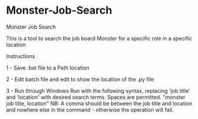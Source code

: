 # Monster-Job-Search
Monster Job Search

This is a tool to search the job board Monster for a specific role in a specific location

Instructions

1 - Save .bat file to a Path location

2 - Edit batch file and edit to show the location of the .py file

3 - Run through Windows Run with the following syntax, replacing 'job title' and 'location' with desired search terms. Spaces are permitted.
  "monster job title, location"
  NB: A comma should be between the job title and location and nowhere else in the command - otherwise the operation will fail. 
